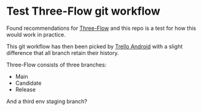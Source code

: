 # Test Three-Flow git workflow

Found recommendations for [Three-Flow] and this repo is a test for how this would
work in practice.

This git workflow has then been picked by [Trello Android] with a slight difference that all
branch retain their history.

Three-Flow consists of three branches:

* Main
* Candidate
* Release

And a third env staging branch?

[Trello Android]: https://blog.danlew.net/2020/11/11/trello-androids-git-branching-strategy/
[Three-Flow]: https://blog.danlew.net/2020/11/11/trello-androids-git-branching-strategy/
